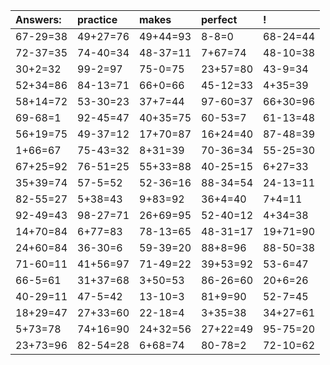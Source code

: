 | Answers: | practice | makes | perfect | ! |
| :--- | :--- | :--- | :--- | :--- |
| 67-29=38 | 49+27=76 | 49+44=93 | 8-8=0 | 68-24=44 | 
| 72-37=35 | 74-40=34 | 48-37=11 | 7+67=74 | 48-10=38 | 
| 30+2=32 | 99-2=97 | 75-0=75 | 23+57=80 | 43-9=34 | 
| 52+34=86 | 84-13=71 | 66+0=66 | 45-12=33 | 4+35=39 | 
| 58+14=72 | 53-30=23 | 37+7=44 | 97-60=37 | 66+30=96 | 
| 69-68=1 | 92-45=47 | 40+35=75 | 60-53=7 | 61-13=48 | 
| 56+19=75 | 49-37=12 | 17+70=87 | 16+24=40 | 87-48=39 | 
| 1+66=67 | 75-43=32 | 8+31=39 | 70-36=34 | 55-25=30 | 
| 67+25=92 | 76-51=25 | 55+33=88 | 40-25=15 | 6+27=33 | 
| 35+39=74 | 57-5=52 | 52-36=16 | 88-34=54 | 24-13=11 | 
| 82-55=27 | 5+38=43 | 9+83=92 | 36+4=40 | 7+4=11 | 
| 92-49=43 | 98-27=71 | 26+69=95 | 52-40=12 | 4+34=38 | 
| 14+70=84 | 6+77=83 | 78-13=65 | 48-31=17 | 19+71=90 | 
| 24+60=84 | 36-30=6 | 59-39=20 | 88+8=96 | 88-50=38 | 
| 71-60=11 | 41+56=97 | 71-49=22 | 39+53=92 | 53-6=47 | 
| 66-5=61 | 31+37=68 | 3+50=53 | 86-26=60 | 20+6=26 | 
| 40-29=11 | 47-5=42 | 13-10=3 | 81+9=90 | 52-7=45 | 
| 18+29=47 | 27+33=60 | 22-18=4 | 3+35=38 | 34+27=61 | 
| 5+73=78 | 74+16=90 | 24+32=56 | 27+22=49 | 95-75=20 | 
| 23+73=96 | 82-54=28 | 6+68=74 | 80-78=2 | 72-10=62 | 

